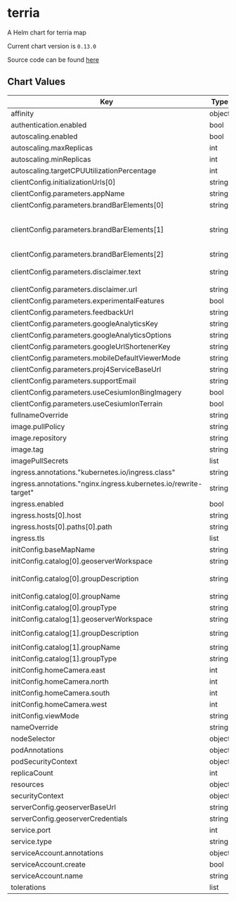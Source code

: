 terria
======
A Helm chart for terria map

Current chart version is `0.13.0`

Source code can be found [here](https://terria.io/)



## Chart Values

| Key | Type | Default | Description |
|-----|------|---------|-------------|
| affinity | object | `{}` |  |
| authentication.enabled | bool | `false` |  |
| autoscaling.enabled | bool | `false` |  |
| autoscaling.maxReplicas | int | `100` |  |
| autoscaling.minReplicas | int | `1` |  |
| autoscaling.targetCPUUtilizationPercentage | int | `80` |  |
| clientConfig.initializationUrls[0] | string | `"terria"` |  |
| clientConfig.parameters.appName | string | `"Terria Map"` |  |
| clientConfig.parameters.brandBarElements[0] | string | `""` |  |
| clientConfig.parameters.brandBarElements[1] | string | `"<a target=\"_blank\" href=\"http://terria.io\"><img src=\"images/terria_logo.png\" height=\"52\" title=\"Version: {{version}}\" /></a>"` |  |
| clientConfig.parameters.brandBarElements[2] | string | `""` |  |
| clientConfig.parameters.disclaimer.text | string | `"Disclaimer: This map must not be used for navigation or precise spatial analysis"` |  |
| clientConfig.parameters.disclaimer.url | string | `""` |  |
| clientConfig.parameters.experimentalFeatures | bool | `true` |  |
| clientConfig.parameters.feedbackUrl | string | `"feedback"` |  |
| clientConfig.parameters.googleAnalyticsKey | string | `nil` |  |
| clientConfig.parameters.googleAnalyticsOptions | string | `nil` |  |
| clientConfig.parameters.googleUrlShortenerKey | string | `nil` |  |
| clientConfig.parameters.mobileDefaultViewerMode | string | `"2d"` |  |
| clientConfig.parameters.proj4ServiceBaseUrl | string | `"proj4def/"` |  |
| clientConfig.parameters.supportEmail | string | `"help@example.com"` |  |
| clientConfig.parameters.useCesiumIonBingImagery | bool | `false` |  |
| clientConfig.parameters.useCesiumIonTerrain | bool | `false` |  |
| fullnameOverride | string | `""` |  |
| image.pullPolicy | string | `"IfNotPresent"` |  |
| image.repository | string | `"satapps/terriamap"` |  |
| image.tag | string | `""` |  |
| imagePullSecrets | list | `[]` |  |
| ingress.annotations."kubernetes.io/ingress.class" | string | `"nginx"` |  |
| ingress.annotations."nginx.ingress.kubernetes.io/rewrite-target" | string | `"/$1"` |  |
| ingress.enabled | bool | `true` |  |
| ingress.hosts[0].host | string | `"dev-csvs.sa-catapult.co.uk"` |  |
| ingress.hosts[0].paths[0].path | string | `"/terria-solomon/(.*)"` |  |
| ingress.tls | list | `[]` |  |
| initConfig.baseMapName | string | `"Positron (Light)"` |  |
| initConfig.catalog[0].geoserverWorkspace | string | `"solomon"` |  |
| initConfig.catalog[0].groupDescription | string | `"This group contains DRR vector data for Solomon Island"` |  |
| initConfig.catalog[0].groupName | string | `"DRR"` |  |
| initConfig.catalog[0].groupType | string | `"wfs-getCapabilities"` |  |
| initConfig.catalog[1].geoserverWorkspace | string | `"solomon_rasters"` |  |
| initConfig.catalog[1].groupDescription | string | `"This group contains maps of Hazard for Solomon Island"` |  |
| initConfig.catalog[1].groupName | string | `"Hazard data"` |  |
| initConfig.catalog[1].groupType | string | `"wms-getCapabilities"` |  |
| initConfig.homeCamera.east | int | `177` |  |
| initConfig.homeCamera.north | int | `-5` |  |
| initConfig.homeCamera.south | int | `-24` |  |
| initConfig.homeCamera.west | int | `152` |  |
| initConfig.viewMode | string | `"2d"` |  |
| nameOverride | string | `""` |  |
| nodeSelector | object | `{}` |  |
| podAnnotations | object | `{}` |  |
| podSecurityContext | object | `{}` |  |
| replicaCount | int | `1` |  |
| resources | object | `{}` |  |
| securityContext | object | `{}` |  |
| serverConfig.geoserverBaseUrl | string | `"geoserver:8080"` |  |
| serverConfig.geoserverCredentials | string | `"admin:geoserver"` |  |
| service.port | int | `3001` |  |
| service.type | string | `"ClusterIP"` |  |
| serviceAccount.annotations | object | `{}` |  |
| serviceAccount.create | bool | `true` |  |
| serviceAccount.name | string | `""` |  |
| tolerations | list | `[]` |  |
